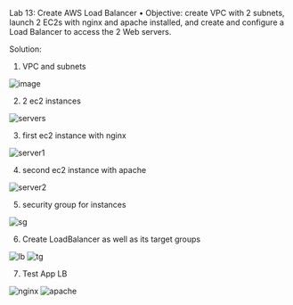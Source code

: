 Lab 13: Create AWS Load Balancer
• Objective: create VPC with 2 subnets, launch 2 EC2s with nginx and apache installed, and create and configure a Load Balancer to access the 2 Web servers.


Solution:
 1. VPC and subnets
 
 ![image](https://github.com/user-attachments/assets/ae9d4040-03e7-4d28-84f6-9d741d81ef63)

 2. 2 ec2 instances
 
 ![servers](https://github.com/user-attachments/assets/352dbad2-efbd-4ae4-bf0d-6b120522704d)

 3. first ec2 instance with nginx
 
 ![server1](https://github.com/user-attachments/assets/de39b11e-495a-4edb-b8dc-3ee67a1c1bd4)

 4. second ec2 instance with apache
 
 ![server2](https://github.com/user-attachments/assets/17d5f25a-1e34-449b-907b-ce41ef5f6bb1)

 5. security group for instances
 
 ![sg](https://github.com/user-attachments/assets/fbc75a1a-b853-45f0-90f7-e4351b8ce5c3)

 6. Create LoadBalancer as well as its target groups

 ![lb](https://github.com/user-attachments/assets/e44bd5b1-4718-4ae8-ad80-d52c5e6ca018)
 ![tg](https://github.com/user-attachments/assets/b35bebd9-502f-4a17-9b4c-cdb36dc7662a)

 7. Test App LB
  
 ![nginx](https://github.com/user-attachments/assets/05b4821f-032e-4209-80b5-51c2288d260b)
 ![apache](https://github.com/user-attachments/assets/fe2a3751-6c57-48d4-9b5c-6c26a1f55a7c)



    
